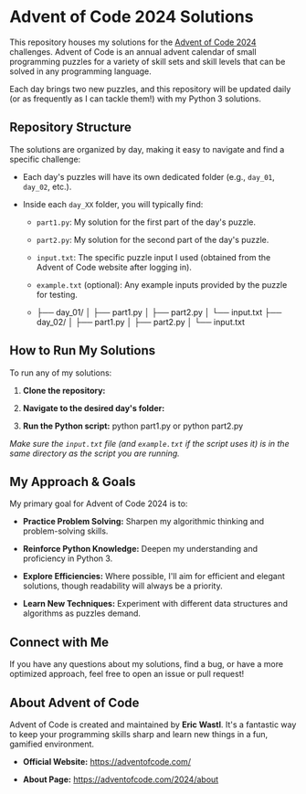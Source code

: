 # Advent of Code 2024 Solutions

This repository houses my solutions for the [Advent of Code 2024](https://adventofcode.com/2024) challenges. Advent of Code is an annual advent calendar of small programming puzzles for a variety of skill sets and skill levels that can be solved in any programming language.

Each day brings two new puzzles, and this repository will be updated daily (or as frequently as I can tackle them!) with my Python 3 solutions.

## Repository Structure

The solutions are organized by day, making it easy to navigate and find a specific challenge:

* Each day's puzzles will have its own dedicated folder (e.g., `day_01`, `day_02`, etc.).

* Inside each `day_XX` folder, you will typically find:

  * `part1.py`: My solution for the first part of the day's puzzle.

  * `part2.py`: My solution for the second part of the day's puzzle.

  * `input.txt`: The specific puzzle input I used (obtained from the Advent of Code website after logging in).

  * `example.txt` (optional): Any example inputs provided by the puzzle for testing.
 
  * ├── day_01/
│   ├── part1.py
│   ├── part2.py
│   └── input.txt
├── day_02/
│   ├── part1.py
│   ├── part2.py
│   └── input.txt

## How to Run My Solutions

To run any of my solutions:

1. **Clone the repository:**

3. **Navigate to the desired day's folder:**

4. **Run the Python script:**
python part1.py
or
python part2.py

*Make sure the `input.txt` file (and `example.txt` if the script uses it) is in the same directory as the script you are running.*

## My Approach & Goals

My primary goal for Advent of Code 2024 is to:

* **Practice Problem Solving:** Sharpen my algorithmic thinking and problem-solving skills.

* **Reinforce Python Knowledge:** Deepen my understanding and proficiency in Python 3.

* **Explore Efficiencies:** Where possible, I'll aim for efficient and elegant solutions, though readability will always be a priority.

* **Learn New Techniques:** Experiment with different data structures and algorithms as puzzles demand.

## Connect with Me

If you have any questions about my solutions, find a bug, or have a more optimized approach, feel free to open an issue or pull request!

## About Advent of Code

Advent of Code is created and maintained by **Eric Wastl**. It's a fantastic way to keep your programming skills sharp and learn new things in a fun, gamified environment.

* **Official Website:** <https://adventofcode.com/>

* **About Page:** <https://adventofcode.com/2024/about>
